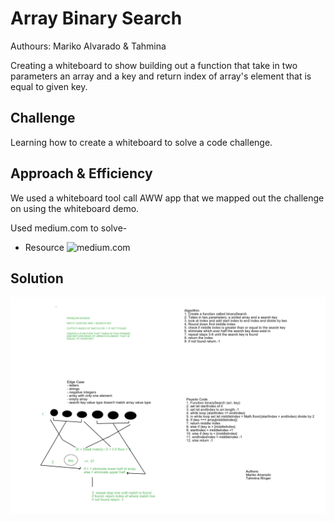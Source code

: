 # Array Binary Search
Authours: Mariko Alvarado & Tahmina

Creating a whiteboard to show building out a function that take in two parameters an array and a key and return index of array's element that is equal to given key.

## Challenge

Learning how to create a whiteboard to solve a code challenge.

## Approach & Efficiency

We used a whiteboard tool call AWW app that we mapped out the challenge on using the whiteboard demo.

Used medium.com to solve- 

- Resource ![medium.com](https://medium.com/@jeffrey.allen.lewis/javascript-algorithms-explained-binary-search-25064b896470)

## Solution

![whiteboard_class03](../assets/arrayBinary.png)